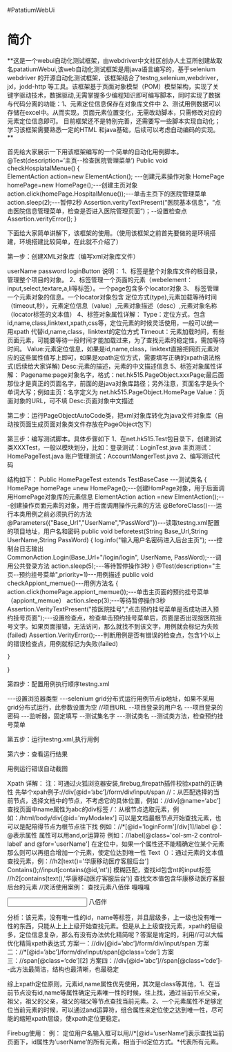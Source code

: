 #PatatiumWebUi
<h1>简介</h1>
 **这是一个webui自动化测试框架，由<a>webdriver中文社区</a>创办人土豆所创建故取名patatiumWebui,该web自动化测试框架是用java语言编写的，基于selenium webdriver 的开源自动化测试框架，该框架结合了testng,selenium,webdriver，jxl，jodd-http 等工具。该框架基于页面对象模型（POM）模型架构，实现了关键字驱动技术，数据驱动,无需掌握多少编程知识即可编写脚本，同时实现了数据与代码分离的功能：1、元素定位信息保存在对象库文件中 2、测试用例数据可以存储在excel中。从而实现，页面元素位置变化，无需改动脚本，只需修改对应的元素定位信息即可。
目前框架还不是特别完善，还需要写一些脚本实现自动化；学习该框架需要熟悉一定的HTML 和java基础，后续可以考虑自动编码的实现。**

首先给大家展示一下用该框架编写的一个简单的自动化用例脚本。
@Test(description=’主页--检查医院管理菜单’)
Public void checkHospiatalMenue()
{  
    ElementAction action=new ElementAction();  ---创建元素操作对象
    HomePage homePage=new HomePage();---创建主页对象
    action.click(homePage.HospitalMenue());---单击主页下的医院管理菜单
    action.sleep(2);---暂停2秒
    Assertion.verityTextPresent(“医院基本信息”，“点击医院信息管理菜单，检查是否进入医院管理页面”)；--设置检查点
    Assertion.verityError();
}

下面给大家简单讲解下，该框架的使用。（使用该框架之前首先要做的是环境搭建，环境搭建比较简单，在此就不介绍了）

第一步：创建XML对象库（编写xml对象库文件）
<?xml version="1.0" encoding="UTF-8"?>
<map>	
	<page pagename="net.hk515.PageObject.LoginPage"value="http://192.168.0.21:8086/User/Login" desc="华康运营后台登录页面">
		<locator type="id" timeout="3" value="userName"  desc="用户名">userName</locator>
		<locator type="id" timeout="3" value="password"  desc="密码">password</locator>
		<locator type="id" timeout="3" value="loginButton"  desc="登录">loginButton</locator>
	</page>
</map>
说明：
1、<map>标签是整个对象库文件的根目录，管理整个项目的对象。
2、<page>标签管理一个页面的元素（webelement：input,select,textare,a,li等标签）。一个page包含多个locator对象
3、<locator> 标签管理一个元素对象的信息。一个locator对象包含 定位方式(type),元素加载等待时间（timeout,秒），元素定位信息（value）,元素对象描述（desc）,元素对象名称（locator标签的文本值）
4、<locator>标签对象属性详解：
 Type：定位方式，包含id,name,class,linktext,xpath,css等，定位元素的时候灵活使用，一般可以统一用xpath 代替id,name,class，linktext的定位方式
 Timeout：元素加载时间，有些页面元素，可能要等待一段时间才能加载过来，为了查找元素的稳定性，需加等待时间。
 Value:元素定位信息，如果是id,name,class，linktext直接把网页元素对应的这些属性值写上即可，如果是xpath定位方式，需要填写正确的xpath语法格式(后续给大家详解)
 Desc:元素的描述，元素的中文描述信息
 5、<page>标签对象属性详解：
Pagename:page对象名字，格式：net.hk515.PageObject.xxxPage;最后面那位才是真正的页面名字，前面的是java对象库路径；另外注意，页面名字是头个单词大写；例如主页：名字定义为 net.hk515.PageObject.HomePage
Value：页面对象的URL，可不填
Desc:页面对象中文描述


第二步：运行PageObjectAutoCode类，把xml对象库转化为java文件对象库（自动按页面生成页面对象类文件存放在PageObject包下）


第三步：编写测试脚本。具体步骤如下
  1、在net.hk515.Test包目录下，创建测试类XXXTest，一般以模块划分，比如：登录测试：LoginTest.java
主页测试：HomePageTest.java  账户管理测试：AccountMangerTest.java
  2、编写测试代码
 
结构如下：
   Public HomePageTest extends TestBaseCase  ---测试类名
   {
      HomePage  homePage =new HomePage();---创建HomPage对象，用于后面调用HomePage对象库的元素信息
      ElementAction action =new ElmentAction();---创建操作页面元素的对象，用于后面调用操作元素的方法
      @BeforeClass()---运行本类用例之前必须执行的方法
	  @Parameters({"Base_Url","UserName","PassWord"})---读取testng.xml配置的项目地址，用户名和密码
	  public void beforetest(String Base_Url,String UserName,String PassWord)
	 {
		log.info("输入用户名密码进入后台主页");	---控制台日志输出	
		CommonAction.Login(Base_Url+"/login/login", UserName, PassWord);---调用公共登录方法
		action.sleep(5);---等待暂停操作3秒
	 }
    @Test(description="主页--预约挂号菜单",priority=1)---用例描述
	public void checkAppiont_memue()---用例方法名
	{
		action.click(homePage.appiont_memue());---单击主页面的预约挂号菜单（appiont_memue）
		action.sleep(3);---等待暂停操作3秒
		Assertion.VerityTextPresent("按医院挂号","点击预约挂号菜单是否成功进入预约挂号页面");---设置检查点，检查单击预约挂号菜单后，页面是否出现按医院挂号文字。如果页面报错，无法访问，那么就找不到该文字，用例就会标记为失败(failed)
		Assertion.VerityError();---判断用例是否有错误的检查点，包含1个以上的错误检查点，用例就标记为失败(failed)
		
	}
   }

第四步：配置用例执行顺序testng.xml
<?xml version="1.0" encoding="UTF-8"?>
<!DOCTYPE suite SYSTEM "http://testng.org/testng-1.0.dtd">
<suite name="Suite" parallel="none">
	<parameter name="driver" value="FirefoxDriver"></parameter>---设置浏览器类型
	<parameter name="nodeURL" value=""></parameter>---selenium grid分布式运行用例节点ip地址，如果不采用grid分布式运行，此参数设置为空
         //项目URL
	<parameter name="Base_Url" value="http://shenzhen.call.hk515.com/login/login"></parameter>
	<parameter name="UserName" value="hljadmin"></parameter>--项目登录的用户名
	<parameter name="PassWord" value="111111"></parameter>---项目登录的密码
	<listeners>---监听器，固定填写
        <listener class-name="net.hk515.utils.TestListener"></listener>
        <listener class-name="net.hk515.utils.TestReport"></listener>
    </listeners>
   <test name="账号注册/查询/编辑/注销模块类">--测试集名字
    <classes>
      <class name="net.hk515.Test.AppointmentTest">---测试类名
      	     <methods preserve-order="true">
      	  <include name="checkAppiont_memue" desc="检查预约挂号菜单"/>--测试类方法，检查预约挂号菜单
            </methods>
       </class>
    </classes>
  </test> <!-- Test -->  
</suite> <!-- Suite -->

第五步：运行testng.xml,执行用例

第六步：查看运行结果


用例运行错误自动截图




Xpath 详解：
注：可通过火狐浏览器安装,firebug,firepath插件校验xpath的正确性
先举个xpah例子://div[@id=’abc’]/form/div/input/span
//：从匹配选择的当前节点，选择文档中的节点，不考虑它的具体位置，例如：//div[@name=‘abc’]
查找页面中name属性为abc的div标签
/：从根节点选取元素，例如：/html/body/div[@id='myModalex'] 
可以是文档最根节点开始查找元素，也可以是配陪得节点为根节点往下找
例如：//*[@id='loginForm']/div[1]/label
@：@表示属性 属性可以用and,or运算符
例如：//label[@class='col-sm-2 control-label' and @for='userName'] 在定位中，如果一个属性还不能精确定位某个元素那么则可以再组合增加一个元素，使定位达到唯一性
Text（）：通过元素的文本值查找元素，例：//h2[text()='华康移动医疗客服后台']
Contains();//input[contains(@id,'nt')] 模糊匹配，查找id包含nt的input标签
//h2[contains(text(),'华康移动医疗客服后台')] 查找文本值包含华康移动医疗客服后台的元素
//灵活使用案例：
查找元素<span class=”cde”>八佰伴</span>
<span class=”cde”>嘎嘎嘎</span>
<div id=”abc”>
   <form>
            <div>
                   <input>
                      <span class=”cde”>八佰伴</span>
                   </input>
            </div>
   </form>
<div>
分析：该元素，没有唯一性的id，name等标签，并且层级多，上一级也没有唯一性的东西，只能从上上上级开始查找元素。但是从上上级查找元素，xpath的层级多，定位信息复杂，那么有没有办法优化精简呢？答案是肯定的，利用//可以大幅优化精简xpath表达式
方案一：//div[@id=’abc’]/form/div/input/span
方案二：//*[@id=’abc’]/form/div/input/span[@class=’cde’]
方案三：//span[@class=’cde’][2]
方案四：//div[@id=’abc’]//span[@class=’cde’]--此方法最简洁，结构也最清晰，也最稳定

综上xpath定位原则，元素id,name属性优先使用，其次是class等其他，1、在当前节点没有id,name等属性确定元素唯一性的时候，往上找，通过当前节点父亲，祖父，祖父的父亲，祖父的祖父等节点查找当前元素。2、一个元素属性不足够定位当前元素的时候，可以通过and运算符，组合属性来定位使之达到唯一性，尽可能的缩短xpath层级，使xpath定位更稳定。

Firebug使用：
例：
定位用户名输入框可以用//*[@id=’userName’]表示查找当前页面下，id属性为’userName’的所有元素，相当于id定位方式。*代表所有元素。
